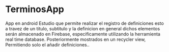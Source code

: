 # TerminosApp
App en android Estudio que permite realizar el registro de definiciones esto a travez de un titulo, subtitulo y la definicion en general
dichos elementos serán almacenado en Firebase, especificamente utilizando la herramienta real time database. 
Posteriormente mostrados en un recycler view, 
Permitiendo solo el añadir definiciones..
